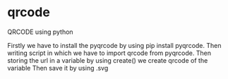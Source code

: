 # qrcode
QRCODE using python

Firstly we have to install the pyqrcode by using pip install pyqrcode.
Then writing script in which we have to import qrcode from pyqrcode.
Then storing the url in a variable
by using create() we create qrcode of the variable
Then save it by using .svg
